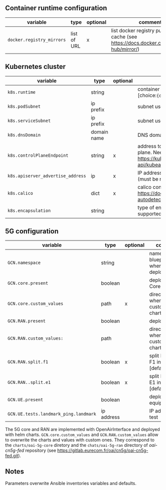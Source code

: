 ## Container runtime configuration

| variable | type | optional | comment |
|---|---|---|---|
|`docker.registry_mirrors`| list of URL| x| list docker registry pull through cache (see https://docs.docker.com/docker-hub/mirror/)|

## Kubernetes cluster

| variable | type | optional | comment |
|---|---|---|---|
|`k8s.runtime`| string | | container runtime to use, only docker is supported [choice:`{docker}`] |
|`k8s.podSubnet`| ip prefix | | subnet used by Kubernetes pods |
|`k8s.serviceSubnet`| ip prefix | | subnet used by Kubernetes services |
|`k8s.dnsDomain`|  domain name | | DNS domain used by Kubernetes services |
|`k8s.controlPlaneEndpoint`| string | x | address to use to interract with Kubernetes control plane. Needed when in high availablitly (see https://kubernetes.io/docs/reference/config-api/kubeadm-config.v1beta3/)|
|`k8s.apiserver_advertise_address`| ip | x| IP address on which Kubernetes API is advertised (must be reachable by all nodes of the cluster) |
| `k8s.calico` | dict | x | calico configuration (see https://docs.tigera.io/calico/latest/networking/ipam/ip-autodetection) |
| `k8s.encapsulation`| string | | type of encapsulation between pods, only VXLAN is supported [choice:`{VXLAN}`]|

## 5G configuration

| variable | type | optional | comment |
|---|---|---|---|
|`GCN.namespace` | string | | name of the blueprint where GCN is deployed |
|`GCN.core.present` | boolean | | deploy NG Core|
|`GCN.core.custom_values` | path | x | directory where to get custom charts* |
|`GCN.RAN.present`| boolean | | deploy RAN |
|`GCN.RAN.custom_values:`| path | | directory where to get custom charts* |
|`GCN.RAN.split.f1` |boolean| x| split RAN with F1 interface [default=`false`] |
|`GCN.RAN..split.e1`|boolean| x| split RAN with E1 interface [default=`false`] |
|`GCN.UE.present`| boolean |  | deploy user equipement |
|`GCN.UE.tests.landmark_ping.landmark` | ip address | | IP address to test|

The 5G core and RAN are implemented with OpenAirInterface and deployed with
helm charts. `GCN.core.custom_values` and `GCN.RAN.custom_values` allow to
overwrite the charts and values with custom ones. They correspond to the
`charts/oai-5g-core` diretory and the `chats/oai-5g-ran` directory of *oai-cn5g-fed* repository (see https://gitlab.eurecom.fr/oai/cn5g/oai-cn5g-fed.git).

## Notes
Parameters overwrite Ansible inventories variables and defaults.